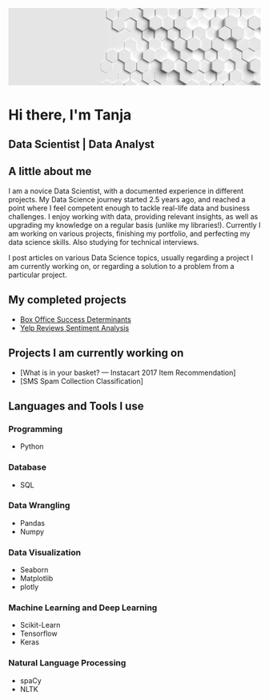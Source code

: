 ![header](img/header.png)

# Hi there, I'm Tanja
## Data Scientist | Data Analyst

## A little about me

I am a novice Data Scientist, with a documented experience in different projects. My Data Science journey started 2.5 years ago, and reached a point where I feel competent enough to tackle real-life data and business challenges. I enjoy working with data, providing relevant insights, as well as upgrading my knowledge on a regular basis (unlike my libraries!). Currently I am working on various projects, finishing my portfolio, and perfecting my data science skills. Also studying for technical interviews.

I post articles on various Data Science topics, usually regarding a project I am currently working on, or regarding a solution to a problem from a particular project.

## My completed projects

- [Box Office Success Determinants](https://github.com/adzict/box_office_determinants)
- [Yelp Reviews Sentiment Analysis](https://github.com/adzict/yelp_sentiment_analysis)

## Projects I am currently working on

- [What is in your basket? — Instacart 2017 Item Recommendation]
- [SMS Spam Collection Classification]

## Languages and Tools I use

### Programming
- Python

### Database
- SQL

### Data Wrangling
- Pandas
- Numpy

### Data Visualization
- Seaborn
- Matplotlib
- plotly

### Machine Learning and Deep Learning
- Scikit-Learn
- Tensorflow
- Keras

### Natural Language Processing
- spaCy
- NLTK